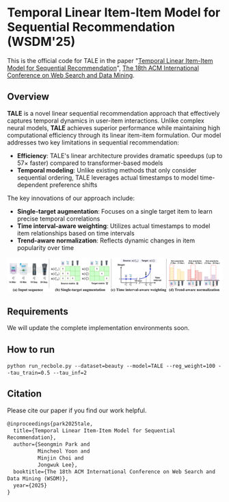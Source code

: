 # Temporal Linear Item-Item Model for Sequential Recommendation (WSDM'25)
This is the official code for TALE in the paper "[Temporal Linear Item-Item Model for Sequential Recommendation](https://arxiv.org/pdf/2412.07382)", [The 18th ACM International Conference on Web Search and Data Mining](https://www.wsdm-conference.org/2025/).

## Overview
**TALE** is a novel linear sequential recommendation approach that effectively captures temporal dynamics in user-item interactions. Unlike complex neural models, **TALE** achieves superior performance while maintaining high computational efficiency through its linear item-item formulation.
Our model addresses two key limitations in sequential recommendation:
- **Efficiency**: TALE's linear architecture provides dramatic speedups (up to 57× faster) compared to transformer-based models
- **Temporal modeling**: Unlike existing methods that only consider sequential ordering, TALE leverages actual timestamps to model time-dependent preference shifts

The key innovations of our approach include:
- **Single-target augmentation**: Focuses on a single target item to learn precise temporal correlations
- **Time interval-aware weighting**: Utilizes actual timestamps to model item relationships based on time intervals
- **Trend-aware normalization**: Reflects dynamic changes in item popularity over time

![TALE Model Overview](./model_overview.png)


## Requirements
We will update the complete implementation environments soon.

## How to run
```
python run_recbole.py --dataset=beauty --model=TALE --reg_weight=100 --tau_train=0.5 --tau_inf=2
```

## Citation
Please cite our paper if you find our work helpful.
```
@inproceedings{park2025tale,
  title={Temporal Linear Item-Item Model for Sequential Recommendation},
  author={Seongmin Park and
          Mincheol Yoon and
          Minjin Choi and
          Jongwuk Lee},
  booktitle={The 18th ACM International Conference on Web Search and Data Mining (WSDM)},
  year={2025}
}
```
